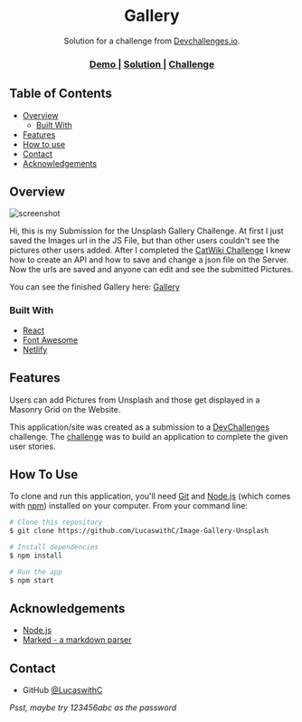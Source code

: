 ﻿<!-- Please update value in the {}  -->

<h1 align="center">Gallery</h1>

<div align="center">
   Solution for a challenge from  <a href="http://devchallenges.io" target="_blank">Devchallenges.io</a>.
</div>

<div align="center">
  <h3>
    <a href="https://gallery-lucas.netlify.app/">
      Demo
    </a>
    <span> | </span>
    <a href="https://github.com/LucaswithC/Image-Gallery-Unsplash/">
      Solution
    </a>
    <span> | </span>
    <a href="https://devchallenges.io/challenges/rYyhwJAxMfES5jNQ9YsP">
      Challenge
    </a>
  </h3>
</div>

<!-- TABLE OF CONTENTS -->

## Table of Contents

- [Overview](#overview)
  - [Built With](#built-with)
- [Features](#features)
- [How to use](#how-to-use)
- [Contact](#contact)
- [Acknowledgements](#acknowledgements)

<!-- OVERVIEW -->

## Overview

![screenshot](https://res.cloudinary.com/dtc8u5oa0/image/upload/v1637163487/Screenshot_2021-11-17_at_16-37-32_Image_Gallery_p4twcw.png)

Hi, this is my Submission for the Unsplash Gallery Challenge. At first I just saved the Images url in the JS File, but than other users couldn't see the pictures other users added. After I completed the [CatWiki Challenge](https://github.com/LucaswithC/Cat-Wiki) I knew how to create an API and how to save and change a json file on the Server. Now the urls are saved and anyone can edit and see the submitted Pictures.

You can see the finished Gallery here: [Gallery](https://gallery-lucas.netlify.app/)

### Built With

<!-- This section should list any major frameworks that you built your project using. Here are a few examples.-->

- [React](https://reactjs.org/)
- [Font Awesome](https://fontawesome.com/)
- [Netlify](https://www.netlify.com/)

## Features

<!-- List the features of your application or follow the template. Don't share the figma file here :) -->

Users can add Pictures from Unsplash and those get displayed in a Masonry Grid on the Website.

This application/site was created as a submission to a [DevChallenges](https://devchallenges.io/challenges) challenge. The [challenge](https://devchallenges.io/challenges/O2iGT9yBd6xZBrOcVirx) was to build an application to complete the given user stories.

## How To Use

<!-- Example: -->

To clone and run this application, you'll need [Git](https://git-scm.com) and [Node.js](https://nodejs.org/en/download/) (which comes with [npm](http://npmjs.com)) installed on your computer. From your command line:

```bash
# Clone this repository
$ git clone https://github.com/LucaswithC/Image-Gallery-Unsplash

# Install dependencies
$ npm install

# Run the app
$ npm start
```

## Acknowledgements

<!-- This section should list any articles or add-ons/plugins that helps you to complete the project. This is optional but it will help you in the future. For example -->

- [Node.js](https://nodejs.org/)
- [Marked - a markdown parser](https://github.com/chjj/marked)

## Contact

<!-- - Website [your-website.com](https://{your-web-site-link}) -->
- GitHub [@LucaswithC](https://github.com/LucaswithC)











*Psst, maybe try 123456abc as the password*
